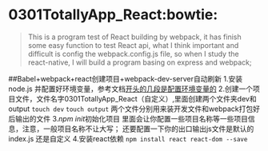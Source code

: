 # 0301TotallyApp_React:bowtie:
>This is a program test of React building by webpack, it has finish some easy function to
test React api, what I think important and difficult is config the webpack.config.js file,
so when I study the react-native, I will build a program basing on express and webpack;

##Babel+webpack+react创建项目+webpack-dev-server自动刷新
    1.安装node.js 并配置好环境变量，参考文档[开头的几段是配置环境变量的](https://my.oschina.net/u/2328177/blog/842851)
    2.创建一个项目文件，文件名字0301TotallyApp_React（自定义）,里面创建两个文件夹dev和output
        `touch dev`
        `touch output`
        两个文件分别用来装开发文件和webpack打包好后输出的文件
    3.*npm init*初始化项目
        里面会让你配置一些项目名称等一些项目信息，注意，一般项目名称不让大写；
        还要配置一下你的出口输出js文件是默认的index.js 还是自定义
    4.安装react依赖
        ```
        npm install react react-dom --save
        ```

